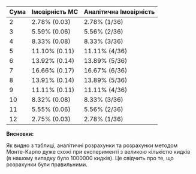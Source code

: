 | Сума | Імовірність MC | Аналітична Імовірність
|------|-------------|-------------------|
| 2 | 2.78% (0.03) |2.78% (1/36)
| 3 | 5.59% (0.06) | 5.56% (2/36)
| 4 | 8.33% (0.08) |8.33% (3/36)
| 5 | 11.10% (0.11) |11.11% (4/36)
| 6 | 13.92% (0.14) |13.89% (5/36)
| 7 | 16.66% (0.17) |16.67% (6/36)
| 8 | 13.91% (0.14) |13.89% (5/36)
| 9 | 11.11% (0.11) |11.11% (4/36)
| 10 | 8.32% (0.08) |8.33% (3/36)
| 11 | 5.55% (0.06) |5.56% (2/36)
| 12 | 2.75% (0.03) |2.78% (1/36)

**Висновки:**

Як видно з таблиці, аналітичні розрахунки та розрахунки методом Монте-Карло дуже схожі при експерименті з великою кількістю кидків (в нашому випадку було 1000000 кидків). Це свідчить про те, що розрахунки були правильними.
